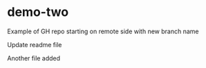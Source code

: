 # demo-two
Example of GH repo starting on remote side with new branch name

Update readme file

Another file added
